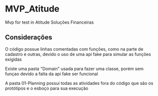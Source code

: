 # MVP_Atitude
Mvp for test in Atitude Soluções Financeiras

## Considerações

O código possue linhas comentadas com funções, como na parte de cadastro e outras, devido o uso de uma api fake para simular as funções exigidas

Existe uma pasta "Domain" usada para fazer uma classe, porém sem funçao devido a falta da api fake ser funcional

A pasta 01-Planning possui todas as atividades fora do código que são os protótipos e o esboço para sua execução
